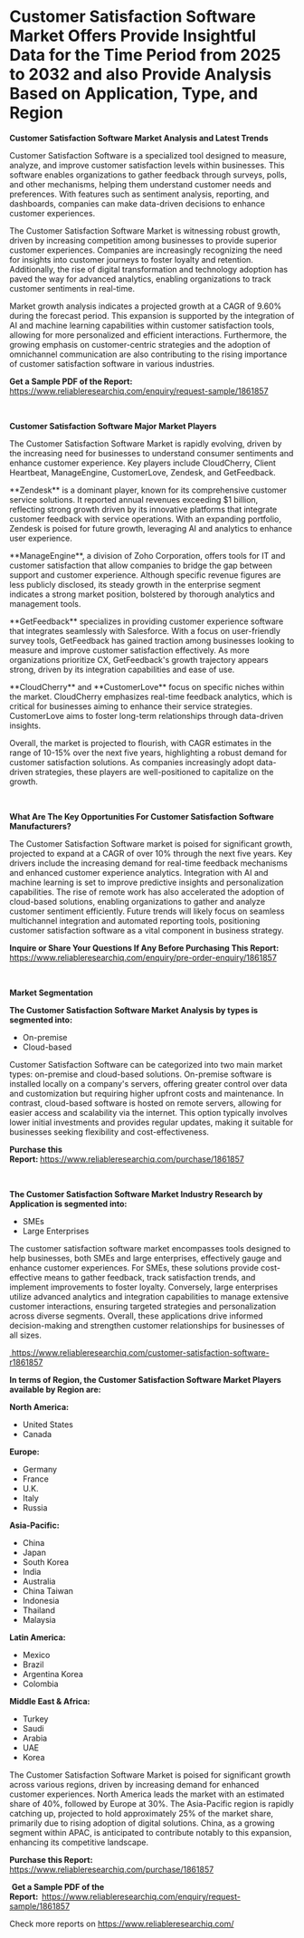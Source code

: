 <p><h1>Customer Satisfaction Software Market Offers Provide Insightful Data for the Time Period from 2025 to 2032 and also Provide Analysis Based on Application, Type, and Region</h1></p><p><strong>Customer Satisfaction Software Market Analysis and Latest Trends</strong></p>
<p><p>Customer Satisfaction Software is a specialized tool designed to measure, analyze, and improve customer satisfaction levels within businesses. This software enables organizations to gather feedback through surveys, polls, and other mechanisms, helping them understand customer needs and preferences. With features such as sentiment analysis, reporting, and dashboards, companies can make data-driven decisions to enhance customer experiences.</p><p>The Customer Satisfaction Software Market is witnessing robust growth, driven by increasing competition among businesses to provide superior customer experiences. Companies are increasingly recognizing the need for insights into customer journeys to foster loyalty and retention. Additionally, the rise of digital transformation and technology adoption has paved the way for advanced analytics, enabling organizations to track customer sentiments in real-time.</p><p>Market growth analysis indicates a projected growth at a CAGR of 9.60% during the forecast period. This expansion is supported by the integration of AI and machine learning capabilities within customer satisfaction tools, allowing for more personalized and efficient interactions. Furthermore, the growing emphasis on customer-centric strategies and the adoption of omnichannel communication are also contributing to the rising importance of customer satisfaction software in various industries.</p></p>
<p><strong>Get a Sample PDF of the Report:&nbsp;</strong> <a href="https://www.reliableresearchiq.com/enquiry/request-sample/1861857?utm_campaign=3349&utm_medium=2&utm_source=Github&utm_content=ia&utm_term=09032025&utm_id=customer-satisfaction-software">https://www.reliableresearchiq.com/enquiry/request-sample/1861857</a></p>
<p>&nbsp;</p>
<p><strong>Customer Satisfaction Software Major Market Players</strong></p>
<p><p>The Customer Satisfaction Software Market is rapidly evolving, driven by the increasing need for businesses to understand consumer sentiments and enhance customer experience. Key players include CloudCherry, Client Heartbeat, ManageEngine, CustomerLove, Zendesk, and GetFeedback.</p><p>**Zendesk** is a dominant player, known for its comprehensive customer service solutions. It reported annual revenues exceeding $1 billion, reflecting strong growth driven by its innovative platforms that integrate customer feedback with service operations. With an expanding portfolio, Zendesk is poised for future growth, leveraging AI and analytics to enhance user experience.</p><p>**ManageEngine**, a division of Zoho Corporation, offers tools for IT and customer satisfaction that allow companies to bridge the gap between support and customer experience. Although specific revenue figures are less publicly disclosed, its steady growth in the enterprise segment indicates a strong market position, bolstered by thorough analytics and management tools.</p><p>**GetFeedback** specializes in providing customer experience software that integrates seamlessly with Salesforce. With a focus on user-friendly survey tools, GetFeedback has gained traction among businesses looking to measure and improve customer satisfaction effectively. As more organizations prioritize CX, GetFeedback's growth trajectory appears strong, driven by its integration capabilities and ease of use.</p><p>**CloudCherry** and **CustomerLove** focus on specific niches within the market. CloudCherry emphasizes real-time feedback analytics, which is critical for businesses aiming to enhance their service strategies. CustomerLove aims to foster long-term relationships through data-driven insights.</p><p>Overall, the market is projected to flourish, with CAGR estimates in the range of 10-15% over the next five years, highlighting a robust demand for customer satisfaction solutions. As companies increasingly adopt data-driven strategies, these players are well-positioned to capitalize on the growth.</p></p>
<p>&nbsp;</p>
<p><strong>What Are The Key Opportunities For Customer Satisfaction Software Manufacturers?</strong></p>
<p><p>The Customer Satisfaction Software market is poised for significant growth, projected to expand at a CAGR of over 10% through the next five years. Key drivers include the increasing demand for real-time feedback mechanisms and enhanced customer experience analytics. Integration with AI and machine learning is set to improve predictive insights and personalization capabilities. The rise of remote work has also accelerated the adoption of cloud-based solutions, enabling organizations to gather and analyze customer sentiment efficiently. Future trends will likely focus on seamless multichannel integration and automated reporting tools, positioning customer satisfaction software as a vital component in business strategy.</p></p>
<p><strong>Inquire or Share Your Questions If Any Before Purchasing This Report:</strong> <a href="https://www.reliableresearchiq.com/enquiry/pre-order-enquiry/1861857?utm_campaign=3349&utm_medium=2&utm_source=Github&utm_content=ia&utm_term=09032025&utm_id=customer-satisfaction-software">https://www.reliableresearchiq.com/enquiry/pre-order-enquiry/1861857</a></p>
<p>&nbsp;</p>
<p><strong>Market Segmentation</strong></p>
<p><strong>The Customer Satisfaction Software Market Analysis by types is segmented into:</strong></p>
<p><ul><li>On-premise</li><li>Cloud-based</li></ul></p>
<p><p>Customer Satisfaction Software can be categorized into two main market types: on-premise and cloud-based solutions. On-premise software is installed locally on a company's servers, offering greater control over data and customization but requiring higher upfront costs and maintenance. In contrast, cloud-based software is hosted on remote servers, allowing for easier access and scalability via the internet. This option typically involves lower initial investments and provides regular updates, making it suitable for businesses seeking flexibility and cost-effectiveness.</p></p>
<p><strong>Purchase this Report:&nbsp;</strong><a href="https://www.reliableresearchiq.com/purchase/1861857?utm_campaign=3349&utm_medium=2&utm_source=Github&utm_content=ia&utm_term=09032025&utm_id=customer-satisfaction-software">https://www.reliableresearchiq.com/purchase/1861857</a></p>
<p>&nbsp;</p>
<p><strong>The Customer Satisfaction Software Market Industry Research by Application is segmented into:</strong></p>
<p><ul><li>SMEs</li><li>Large Enterprises</li></ul></p>
<p><p>The customer satisfaction software market encompasses tools designed to help businesses, both SMEs and large enterprises, effectively gauge and enhance customer experiences. For SMEs, these solutions provide cost-effective means to gather feedback, track satisfaction trends, and implement improvements to foster loyalty. Conversely, large enterprises utilize advanced analytics and integration capabilities to manage extensive customer interactions, ensuring targeted strategies and personalization across diverse segments. Overall, these applications drive informed decision-making and strengthen customer relationships for businesses of all sizes.</p></p>
<p><a href="https://www.reliableresearchiq.com/customer-satisfaction-software-r1861857?utm_campaign=3349&utm_medium=2&utm_source=Github&utm_content=ia&utm_term=09032025&utm_id=customer-satisfaction-software">&nbsp;https://www.reliableresearchiq.com/customer-satisfaction-software-r1861857</a></p>
<p><strong>In terms of Region, the Customer Satisfaction Software Market Players available by Region are:</strong></p>
<p>
    <p> <strong> North America: </strong>
        <ul>
            <li>United States</li>
            <li>Canada</li>
        </ul>
        </p> 
    <p> <strong> Europe: </strong>
        <ul>
            <li>Germany</li>
            <li>France</li>
            <li>U.K.</li>
            <li>Italy</li>
            <li>Russia</li>
        </ul>
        </p> 
    <p> <strong> Asia-Pacific: </strong>
        <ul>
            <li>China</li>
            <li>Japan</li>
            <li>South Korea</li>
            <li>India</li>
            <li>Australia</li>
            <li>China Taiwan</li>
            <li>Indonesia</li>
            <li>Thailand</li>
            <li>Malaysia</li>
        </ul>
        </p> 
    <p> <strong> Latin America: </strong>
        <ul>
            <li>Mexico</li>
            <li>Brazil</li>
            <li>Argentina Korea</li>
            <li>Colombia</li>
        </ul>
        </p> 
    <p> <strong> Middle East & Africa: </strong>
        <ul>
            <li>Turkey</li>
            <li>Saudi</li>
            <li>Arabia</li>
            <li>UAE</li>
            <li>Korea</li>
        </ul>
    </p>
    </p>
<p><p>The Customer Satisfaction Software Market is poised for significant growth across various regions, driven by increasing demand for enhanced customer experiences. North America leads the market with an estimated share of 40%, followed by Europe at 30%. The Asia-Pacific region is rapidly catching up, projected to hold approximately 25% of the market share, primarily due to rising adoption of digital solutions. China, as a growing segment within APAC, is anticipated to contribute notably to this expansion, enhancing its competitive landscape.</p></p>
<p><strong>Purchase this Report: </strong><a href="https://www.reliableresearchiq.com/purchase/1861857?utm_campaign=3349&utm_medium=2&utm_source=Github&utm_content=ia&utm_term=09032025&utm_id=customer-satisfaction-software">https://www.reliableresearchiq.com/purchase/1861857</a></p>
<p>&nbsp;<strong>Get a Sample PDF of the Report:&nbsp;&nbsp;</strong><a href="https://www.reliableresearchiq.com/enquiry/request-sample/1861857?utm_campaign=3349&utm_medium=2&utm_source=Github&utm_content=ia&utm_term=09032025&utm_id=customer-satisfaction-software">https://www.reliableresearchiq.com/enquiry/request-sample/1861857</a></p>
<p><strong></strong></p>
<p>Check more reports on <a href="https://www.reliableresearchiq.com/?utm_campaign=3349&utm_medium=2&utm_source=Github&utm_content=ia&utm_term=09032025&utm_id=customer-satisfaction-software">https://www.reliableresearchiq.com/</a></p>